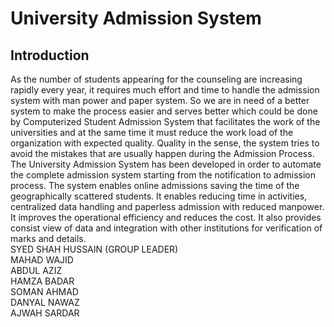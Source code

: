 <h1>University Admission System</h1>
<h2>Introduction</h2>
As the number of students appearing for the counseling are increasing rapidly every year, it requires much effort and time to handle the admission system with man power and paper system. So we are in need of a better system to make the process easier and serves better which could be done by Computerized Student Admission System that facilitates the work of the universities and at the same time it must reduce the work load of the organization with expected quality. Quality in the sense, the system tries to avoid the mistakes that are usually happen during the Admission Process. The University Admission System has been developed in order to automate the complete admission system starting from the notification to admission process. 
The system enables online admissions saving the time of the geographically scattered students. It enables reducing time in activities, centralized data handling and paperless admission with reduced manpower. It improves the operational efficiency and reduces the cost. It also provides consist view of data and integration with other institutions for verification of marks and details. 
<br>
SYED SHAH HUSSAIN (GROUP LEADER)<br>
MAHAD WAJID<br>
ABDUL AZIZ<br>
HAMZA BADAR<br>
SOMAN AHMAD<br>
DANYAL NAWAZ<br>
AJWAH SARDAR<br>
